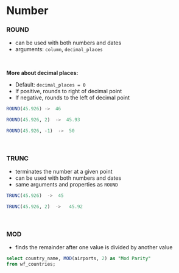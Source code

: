 # Number

### ROUND

- can be used with both numbers and dates
- arguments: `column`, `decimal_places`

<br>

**More about decimal places:**

- Default: `decimal_places = 0`
- If positive, rounds to right of decimal point
- If negative, rounds to the left of decimal point

```sql
ROUND(45.926) ->  46

ROUND(45.926, 2)  ->  45.93

ROUND(45.926, -1)  ->  50
```

<br>

### TRUNC

- terminates the number at a given point
- can be used with both numbers and dates
- same arguments and properties as `ROUND`

```sql
TRUNC(45.926)  ->  45

TRUNC(45.926, 2)  ->   45.92
```

<br>

### MOD

- finds the remainder after one value is divided by another value

```sql
select country_name, MOD(airports, 2) as "Mod Parity"
from wf_countries;
```